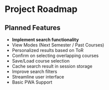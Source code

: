 # Project Roadmap

## Planned Features

- **Implement search functionality**
- View Modes (Next Semester / Past Courses)
- Personalized results based on ToR
- Confirm on selecting overlapping courses
- Save/Load course selection
- Cache search result in session storage
- Improve search filters
- Streamline user interface
- Basic PWA Support
